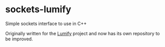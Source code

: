 # sockets-lumify

Simple sockets interface to use in C++

Originally written for the [Lumify](https://github.com/mikaelmello/lumify) project and now has its own repository to be improved.
